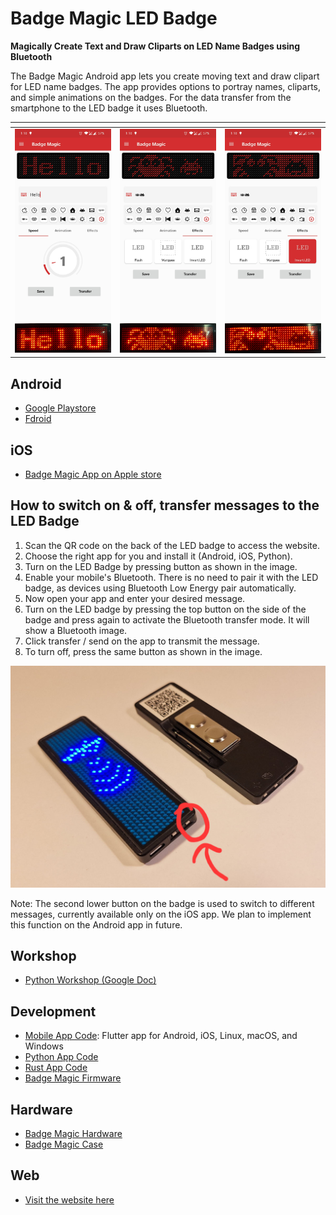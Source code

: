 # Badge Magic LED Badge

**Magically Create Text and Draw Cliparts on LED Name Badges using Bluetooth**

The Badge Magic Android app lets you create moving text and draw clipart for LED name badges. The app provides options to portray names, cliparts, and simple animations on the badges. For the data transfer from the smartphone to the LED badge it uses Bluetooth.

| <!-- -->    | <!-- -->    | <!-- -->    |
|-------------|-------------|-------------|
| <img src="./img/screen-1.jpg" width="288" /> <img src="./img/screen-1-hard.png" width="288" /> | <img src="./img/screen-2.jpg" width="288" /> <img src="./img/screen-2-hard.png" width="288" /> | <img src="./img/screen-3.jpg" width="288" /> <img src="./img/screen-3-hard.png" width="288" /> |


## Android

* [Google Playstore](https://play.google.com/store/apps/details?id=org.fossasia.badgemagic)
* [Fdroid](https://f-droid.org/en/packages/org.fossasia.badgemagic/)

## iOS

* [Badge Magic App on Apple store](https://apps.apple.com/us/app/badge-magic/id6740176888)

## How to switch on & off, transfer messages to the LED Badge

1. Scan the QR code on the back of the LED badge to access the website. 
2. Choose the right app for you and install it (Android, iOS, Python).
3. Turn on the LED Badge by pressing button as shown in the image.
4. Enable your mobile's Bluetooth. There is no need to pair it with the LED badge, as devices using Bluetooth Low Energy pair automatically.
5. Now open your app and enter your desired message.
6. Turn on the LED badge by pressing the top button on the side of the badge and press again to activate the Bluetooth transfer mode. It will show a Bluetooth image.
7. Click transfer / send on the app to transmit the message.
8. To turn off, press the same button as shown in the image.

![badgemagic](/img/badgemagic.jpg)

Note: The second lower button on the badge is used to switch to different messages, currently available only on the iOS app. We plan to implement this function on the Android app in future.

## Workshop

* [Python Workshop (Google Doc)](https://docs.google.com/document/d/1Ax9lLDBA7hwRKgq2kBHhTh892YbRXS-ZGYeldZXPOwY/edit?tab=t.0)

## Development

* [Mobile App Code](https://github.com/fossasia/badgemagic-app): Flutter app for Android, iOS, Linux, macOS, and Windows
* [Python App Code](https://github.com/fossasia/led-name-badge-ls32)
* [Rust App Code](https://github.com/fossasia/badgemagic-rs)
* [Badge Magic Firmware](https://github.com/fossasia/badgemagic-firmware)

## Hardware

* [Badge Magic Hardware](https://github.com/fossasia/badgemagic-hardware)
* [Badge Magic Case](https://github.com/fossasia/badgemagic-case)

## Web

* [Visit the website here](https://badgemagic.fossasia.org)
